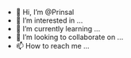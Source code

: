 - 👋 Hi, I’m @Prinsal
- 👀 I’m interested in ...
- 🌱 I’m currently learning ...
- 💞️ I’m looking to collaborate on ...
- 📫 How to reach me ...

<!---
Prinsal/Prinsal is a ✨ special ✨ repository because its `README.md` (this file) appears on your GitHub profile.
You can click the Preview link to take a look at your changes.
--->
